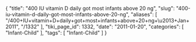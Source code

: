 {
    "title": "400 IU vitamin D daily got most infants above 20 ng",
    "slug": "400-iu-vitamin-d-daily-got-most-infants-above-20-ng",
    "aliases": [
        "/400+IU+vitamin+D+daily+got+most+infants+above+20+ng+\u2013+Jan+2011",
        "/1332"
    ],
    "tiki_page_id": 1332,
    "date": "2011-01-20",
    "categories": [
        "Infant-Child"
    ],
    "tags": [
        "Infant-Child"
    ]
}